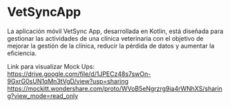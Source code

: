 # VetSyncApp
 La aplicación móvil VetSync App, desarrollada en Kotlin, está diseñada para gestionar las actividades de una clínica veterinaria con el objetivo de mejorar la gestión de la clínica, reducir la pérdida de datos y aumentar la eficiencia. 

Link para visualizar Mock Ups: https://drive.google.com/file/d/1JPECz48s7swOn-9GxrG0sUN1qMn3tVgD/view?usp=sharing
                               https://mockitt.wondershare.com/proto/WVoB5eNgrzrg9ia4rWNhXS/sharing?view_mode=read_only

